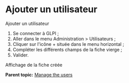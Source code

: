 Ajouter un utilisateur
======================

Ajouter un utilisateur

1.  Se connecter à GLPI ;
2.  Aller dans le menu Administration \> Utilisateurs ;
3.  Cliquer sur l'icône + située dans le menu horizontal ;
4.  Compléter les différents champs de la fiche vierge ;
5.  Valider.

Affichage de la fiche créée

**Parent topic:** [Manage the
users](../glpi/administration_user.html "In GLPI, manage the users can be done from menu Administration > Users.")

